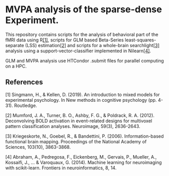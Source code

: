 # MVPA analysis of the sparse-dense Experiment.

This repository contains scripts for the analysis of behavioral part of the fMRI data using R[[1]](#1), 
scripts for GLM based Beta-Series least-squares-separate (LSS) estimation[[2]](#2) and scripts for a whole-brain 
searchlight[[3]](#3) analysis using a support-vector-classifier implemented in Nilearn[[4]](#4).

GLM and MVPA analysis use HTCondor .submit files for parallel computing on a HPC.

## References
<a id="1">[1]</a> 
Singmann, H., & Kellen, D. (2019).
An introduction to mixed models for experimental psychology. 
In New methods in cognitive psychology (pp. 4-31). Routledge.

<a id="2">[2]</a> 
Mumford, J. A., Turner, B. O., Ashby, F. G., & Poldrack, R. A. (2012). 
Deconvolving BOLD activation in event-related designs for multivoxel pattern classification analyses. 
Neuroimage, 59(3), 2636-2643.

<a id="3">[3]</a> 
Kriegeskorte, N., Goebel, R., & Bandettini, P. (2006). 
Information-based functional brain mapping. 
Proceedings of the National Academy of Sciences, 103(10), 3863-3868.

<a id="4">[4]</a> 
Abraham, A., Pedregosa, F., Eickenberg, M., Gervais, P., Mueller, A., Kossaifi, J., ... & Varoquaux, G. (2014). 
Machine learning for neuroimaging with scikit-learn. 
Frontiers in neuroinformatics, 8, 14.

